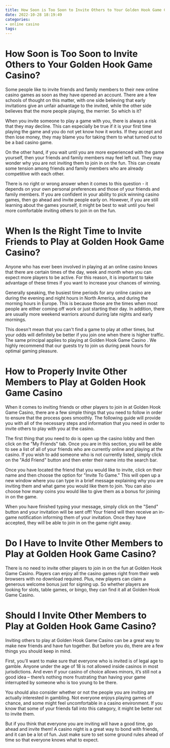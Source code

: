 ```yaml
---
title: How Soon is Too Soon to Invite Others to Your Golden Hook Game Casino
date: 2022-10-28 18:19:49
categories:
- online casino
tags:
---
```



#  How Soon is Too Soon to Invite Others to Your Golden Hook Game Casino?

Some people like to invite friends and family members to their new online casino games as soon as they have opened an account. There are a few schools of thought on this matter, with one side believing that early invitations give an unfair advantage to the invited, while the other side believes that the more people playing, the merrier. So which is it?

When you invite someone to play a game with you, there is always a risk that they may decline. This can especially be true if it is your first time playing the game and you do not yet know how it works. If they accept and then lose money, they may blame you for taking them to what turned out to be a bad casino game.

On the other hand, if you wait until you are more experienced with the game yourself, then your friends and family members may feel left out. They may wonder why you are not inviting them to join in on the fun. This can create some tension among friends and family members who are already competitive with each other.

There is no right or wrong answer when it comes to this question - it depends on your own personal preferences and those of your friends and family members. If you are confident in your ability to pick winning casino games, then go ahead and invite people early on. However, if you are still learning about the games yourself, it might be best to wait until you feel more comfortable inviting others to join in on the fun.

#  When Is the Right Time to Invite Friends to Play at Golden Hook Game Casino?

Anyone who has ever been involved in playing at an online casino knows that there are certain times of the day, week and month when you can expect more players to be active.  For this reason, it is important to take advantage of these times if you want to increase your chances of winning.

Generally speaking, the busiest time periods for any online casino are during the evening and night hours in North America, and during the morning hours in Europe. This is because those are the times when most people are either coming off work or just starting their day. In addition, there are usually more weekend warriors around during late nights and early mornings.

This doesn't mean that you can't find a game to play at other times, but your odds will definitely be better if you join one when there is higher traffic. The same principal applies to playing at Golden Hook Game Casino . We highly recommend that our guests try to join us during peak hours for optimal gaming pleasure.

#  How to Properly Invite Other Members to Play at Golden Hook Game Casino



When it comes to inviting friends or other players to join in at Golden Hook Game Casino, there are a few simple things that you need to follow in order to ensure that the process goes smoothly. The following guide will provide you with all of the necessary steps and information that you need in order to invite others to play with you at the casino.

The first thing that you need to do is open up the casino lobby and then click on the "My Friends" tab. Once you are in this section, you will be able to see a list of all of your friends who are currently online and playing at the casino. If you wish to add someone who is not currently listed, simply click on the "Add Friend" button and then enter their name into the search bar.

Once you have located the friend that you would like to invite, click on their name and then choose the option for "Invite To Game." This will open up a new window where you can type in a brief message explaining why you are inviting them and what game you would like them to join. You can also choose how many coins you would like to give them as a bonus for joining in on the game.

When you have finished typing your message, simply click on the "Send" button and your invitation will be sent off! Your friend will then receive an in-game notification informing them of your invitation. Once they have accepted, they will be able to join in on the game right away.

#  Do I Have to Invite Other Members to Play at Golden Hook Game Casino?

There is no need to invite other players to join in on the fun at Golden Hook Game Casino. Players can enjoy all the casino games right from their web browsers with no download required. Plus, new players can claim a generous welcome bonus just for signing up. So whether players are looking for slots, table games, or bingo, they can find it all at Golden Hook Game Casino.

#  Should I Invite Other Members to Play at Golden Hook Game Casino?

Inviting others to play at Golden Hook Game Casino can be a great way to make new friends and have fun together. But before you do, there are a few things you should keep in mind.

First, you’ll want to make sure that everyone who is invited is of legal age to gamble. Anyone under the age of 18 is not allowed inside casinos in most jurisdictions. And even if your casino of choice allows minors, it’s still not a good idea – there’s nothing more frustrating than having your game interrupted by someone who is too young to be there.

You should also consider whether or not the people you are inviting are actually interested in gambling. Not everyone enjoys playing games of chance, and some might feel uncomfortable in a casino environment. If you know that some of your friends fall into this category, it might be better not to invite them.

But if you think that everyone you are inviting will have a good time, go ahead and invite them! A casino night is a great way to bond with friends, and it can be a lot of fun. Just make sure to set some ground rules ahead of time so that everyone knows what to expect.